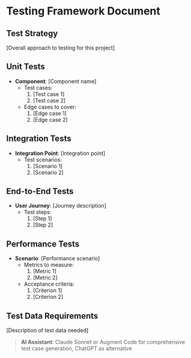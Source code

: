 # Testing Framework Document

## Test Strategy
[Overall approach to testing for this project]

## Unit Tests
- **Component**: [Component name]
  - Test cases:
    1. [Test case 1]
    2. [Test case 2]
  - Edge cases to cover:
    1. [Edge case 1]
    2. [Edge case 2]

## Integration Tests
- **Integration Point**: [Integration point]
  - Test scenarios:
    1. [Scenario 1]
    2. [Scenario 2]

## End-to-End Tests
- **User Journey**: [Journey description]
  - Test steps:
    1. [Step 1]
    2. [Step 2]

## Performance Tests
- **Scenario**: [Performance scenario]
  - Metrics to measure:
    1. [Metric 1]
    2. [Metric 2]
  - Acceptance criteria:
    1. [Criterion 1]
    2. [Criterion 2]

## Test Data Requirements
[Description of test data needed]

> **AI Assistant**: Claude Sonnet or Augment Code for comprehensive test case generation, ChatGPT as alternative